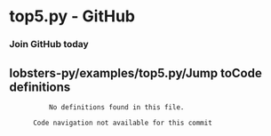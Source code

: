 # top5.py - GitHub
### Join GitHub today
## lobsters-py/examples/top5.py/Jump toCode definitions
              No definitions found in this file.
            
          Code navigation not available for this commit
          

